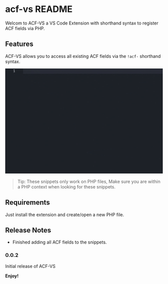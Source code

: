 # acf-vs README

Welcom to ACF-VS a VS Code Extension with shorthand syntax to register ACF fields via PHP.

## Features

ACF-VS allows you to access all existing ACF fields via the `!acf-` shorthand syntax.

![Preview image](/img/hero.gif)

> Tip: These snippets only work on PHP files, Make sure you are within a PHP context when looking for these snippets.

## Requirements

Just install the extension and create/open a new PHP file.

## Release Notes

- Finished adding all ACF fields to the snippets.

### 0.0.2

Initial release of ACF-VS

**Enjoy!**
